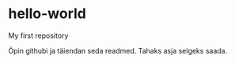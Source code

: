# hello-world
My first repository

Õpin githubi ja täiendan seda readmed.
Tahaks asja selgeks saada.
